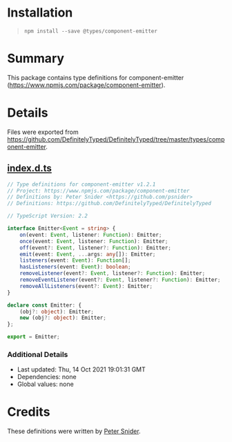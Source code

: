 # Installation
> `npm install --save @types/component-emitter`

# Summary
This package contains type definitions for component-emitter (https://www.npmjs.com/package/component-emitter).

# Details
Files were exported from https://github.com/DefinitelyTyped/DefinitelyTyped/tree/master/types/component-emitter.
## [index.d.ts](https://github.com/DefinitelyTyped/DefinitelyTyped/tree/master/types/component-emitter/index.d.ts)
````ts
// Type definitions for component-emitter v1.2.1
// Project: https://www.npmjs.com/package/component-emitter
// Definitions by: Peter Snider <https://github.com/psnider>
// Definitions: https://github.com/DefinitelyTyped/DefinitelyTyped

// TypeScript Version: 2.2

interface Emitter<Event = string> {
    on(event: Event, listener: Function): Emitter;
    once(event: Event, listener: Function): Emitter;
    off(event?: Event, listener?: Function): Emitter;
    emit(event: Event, ...args: any[]): Emitter;
    listeners(event: Event): Function[];
    hasListeners(event: Event): boolean;
    removeListener(event?: Event, listener?: Function): Emitter;
    removeEventListener(event?: Event, listener?: Function): Emitter;
    removeAllListeners(event?: Event): Emitter;
}

declare const Emitter: {
    (obj?: object): Emitter;
    new (obj?: object): Emitter;
};

export = Emitter;

````

### Additional Details
 * Last updated: Thu, 14 Oct 2021 19:01:31 GMT
 * Dependencies: none
 * Global values: none

# Credits
These definitions were written by [Peter Snider](https://github.com/psnider).
